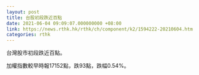 ```yaml
---
layout: post
title: 台股初段跌近百點
date: 2021-06-04 09:09:07.000000000 +08:00
link: https://news.rthk.hk/rthk/ch/component/k2/1594222-20210604.htm
categories: rthk
---
```


台灣股市初段跌近百點。

加權指數較早時報17152點，跌93點，跌幅0.54%。
